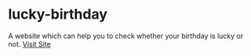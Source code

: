 # lucky-birthday

A website which can help you to check whether your birthday is lucky or not. [Visit Site](https://lucky1birthday.netlify.app/)
